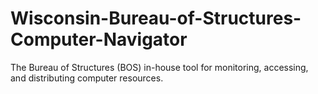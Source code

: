 # Wisconsin-Bureau-of-Structures-Computer-Navigator
The Bureau of Structures (BOS) in-house tool for monitoring, accessing, and distributing computer resources.
